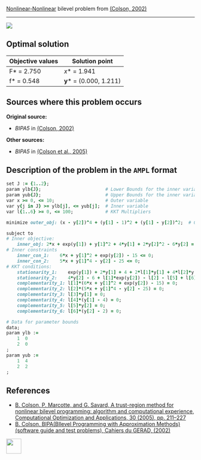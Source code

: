 [Nonlinear-Nonlinear](/BASBLib/NLP-NLP-problems) bilevel problem from [(Colson, 2002)][Colson, 2002]

---

![](https://github.com/basblsolver/BASBLib/wiki/images/c_2002_05_eq.jpg)

## Optimal solution

Objective values   | Solution point           |
------------------ | ------------------------ |
F* = 2.750         | _x_* = 1.941             |
f* = 0.548         | __y__* = (0.000, 1.211)  |

## Sources where this problem occurs

__Original source:__

 - _BIPA5_ in [(Colson, 2002)][Colson, 2002]

__Other sources:__

 - _BIPA5_ in [(Colson et al., 2005)][Colson et al., 2005]

## Description of the problem in the `AMPL` format

```ruby
set J := {1..2};
param ylb{J};                        # Lower Bounds for the inner variable
param yub{J};                        # Upper Bounds for the inner variable
var x >= 0, <= 10;                   # Outer variable
var y{j in J} >= ylb[j], <= yub[j];  # Inner variable
var l{1..6} >= 0, <= 100;            # KKT Multipliers

minimize outer_obj: (x - y[2])^4 + (y[1] - 1)^2 + (y[1] - y[2])^2;  # Outer objective

subject to
# Inner objective:
    inner_obj: 2*x + exp(y[1]) + y[1]^2 + 4*y[1] + 2*y[2]^2 - 6*y[2] = 0;
# Inner constraints
    inner_con_1:    6*x + y[1]^2 + exp(y[2]) - 15 <= 0;
    inner_con_2:    5*x + y[1]^4 - y[2] - 25 <= 0;
# KKT conditions:
    stationarity_1:    exp(y[1]) + 2*y[1] + 4 + 2*l[1]*y[1] + 4*l[2]*y[1]^3 - l[3] + l[4] = 0;
    stationarity_2:    4*y[2] - 6 + l[1]*exp(y[2]) - l[2] - l[5] + l[6] = 0;
    complementarity_1: l[1]*(6*x + y[1]^2 + exp(y[2]) - 15) = 0;
    complementarity_2: l[2]*(5*x + y[1]^4 - y[2] - 25) = 0;
    complementarity_3: l[3]*y[1] = 0;
    complementarity_4: l[4]*(y[1] - 4) = 0;
    complementarity_5: l[5]*y[2] = 0;
    complementarity_6: l[6]*(y[2] - 2) = 0;

# Data for parameter bounds
data;
param ylb :=
    1  0
    2  0
;
param yub :=
    1  4
    2  2
;
```

##  References

 - [B. Colson, P. Marcotte, and G. Savard, A trust-region method for nonlinear bilevel programming: algorithm and computational experience, Computational Optimization and Applications, 30 (2005), pp. 211–227](https://doi.org/10.1007/s10589-005-4612-4)
 - [B. Colson, BIPA(BIlevel Programming with Approximation Methods)(software guide and test problems), Cahiers du GERAD, (2002)](https://www.gerad.ca/en/papers/G-2002-37/view)

[<img src="http://www.interupgrade.com/images/pfeil-backbutton.png" width="40" height="40">](/BASBLib/NLP-NLP-problems "Back to summary of NLP-NLP bilevel problems")

[Colson, 2002]: https://www.gerad.ca/en/papers/G-2002-37/view
[Colson et al., 2005]: https://doi.org/10.1007/s10589-005-4612-4